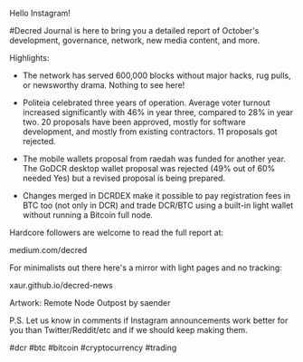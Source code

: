 Hello Instagram!

#Decred Journal is here to bring you a detailed report of October's development, governance, network, new media content, and more.

Highlights:

- The network has served 600,000 blocks without major hacks, rug pulls, or newsworthy drama. Nothing to see here!

- Politeia celebrated three years of operation. Average voter turnout increased significantly with 46% in year three, compared to 28% in year two. 20 proposals have been approved, mostly for software development, and mostly from existing contractors. 11 proposals got rejected.

- The mobile wallets proposal from raedah was funded for another year. The GoDCR desktop wallet proposal was rejected (49% out of 60% needed Yes) but a revised proposal is being prepared.

- Changes merged in DCRDEX make it possible to pay registration fees in BTC too (not only in DCR) and trade DCR/BTC using a built-in light wallet without running a Bitcoin full node.

Hardcore followers are welcome to read the full report at:

medium.com/decred

For minimalists out there here's a mirror with light pages and no tracking:

xaur.github.io/decred-news

Artwork: Remote Node Outpost by saender

P.S. Let us know in comments if Instagram announcements work better for you than Twitter/Reddit/etc and if we should keep making them.

#dcr #btc #bitcoin #cryptocurrency #trading
